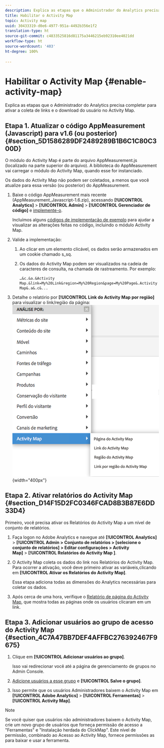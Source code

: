```yaml
---
description: Explica as etapas que o Administrador do Analytics precisa completar para ativar a coleta de links e o download do usuário no Activity Map.
title: Habilitar o Activity Map
topic: Activity map
uuid: 30433319-d0e6-4977-951a-4492b356e1f2
translation-type: ht
source-git-commit: c4833525816d81175a3446215eb92310ee4021dd
workflow-type: ht
source-wordcount: '403'
ht-degree: 100%

---
```



# Habilitar o Activity Map {#enable-activity-map}

Explica as etapas que o Administrador do Analytics precisa completar para ativar a coleta de links e o download do usuário no Activity Map.

## Etapa 1. Atualizar o código AppMeasurement (Javascript) para v1.6 (ou posterior) {#section_5D1586289DF2489289B1B6C1C80C300D}

O módulo do Activity Map é parte do arquivo AppMeasurement.js (localizado na parte superior do arquivo). A biblioteca do AppMeasurement vai carregar o módulo do Activity Map, quando esse for instanciado.

Os dados do Activity Map não podem ser coletados, a menos que você atualize para essa versão (ou posterior) do AppMeasurement.

1. Baixe o código AppMeasurement mais recente (AppMeasurement_Javascript-1.6.zip), acessando **[!UICONTROL Analytics]** > **[!UICONTROL Admin]** > **[!UICONTROL Gerenciador de código]** e [implemente-o](https://docs.adobe.com/content/help/pt-BR/analytics/implementation/js/overview.html).

   Incluímos alguns [códigos de implementação de exemplo](/help/analyze/activity-map/activitymap-getting-started/activitymap-getting-started-admins/activitymap-sample-implementation-code.md) para ajudar a visualizar as alterações feitas no código, incluindo o módulo Activity Map.

1. Valide a implementação:

   1. Ao clicar em um elemento clicável, os dados serão armazenados em um cookie chamado s_sq.
   1. Os dados do Activity Map podem ser visualizados na cadeia de caracteres de consulta, na chamada de rastreamento. Por exemplo:

      ```
      …&c.&a.&Activity Map.&link=My%20Link&region=My%20Region&page=My%20Page&.Activity Map&.a&.c&...
      ```

1. Detalhe o relatório por **[!UICONTROL Link do Activity Map por região]** para visualizar o link/região da página: ![](assets/am_breakdown.png){width=&quot;400px&quot;}

## Etapa 2. Ativar relatórios do Activity Map {#section_D14F15D2FC0346FCAD8B3B87E6DD33D4}

Primeiro, você precisa ativar os Relatórios do Activity Map a um nível de conjunto de relatórios.

1. Faça logon no Adobe Analytics e navegue até **[!UICONTROL Analytics]** > **[!UICONTROL Admin > Conjunto de relatórios > [selecione o conjunto de relatórios] > Editar configurações > Activity Map]** > **[!UICONTROL  Relatórios do Activity Map ]**.
1. O Activity Map coleta os dados do link nos Relatórios do Activity Map. Para ocorrer a ativação, você deve primeiro ativar as variáveis, &#x200B;&#x200B;clicando em **[!UICONTROL Ativar os Relatórios do Activity Map]**.

   Essa etapa adiciona todas as dimensões do Analytics necessárias para coletar os dados.

1. Após cerca de uma hora, verifique o [Relatório de página do Activity Map](/help/analyze/activity-map/activitymap-reporting-analytics.md), que mostra todas as páginas onde os usuários clicaram em um link.

## Etapa 3. Adicionar usuários ao grupo de acesso do Activity Map {#section_4C7A47BB7DEF4AFFBC276392467F9675}

1. Clique em **[!UICONTROL Adicionar usuários ao grupo]**.

   Isso vai redirecionar você até a página de gerenciamento de grupos no Admin Console.

1. [Adicione usuários a esse grupo](https://docs.adobe.com/content/help/pt-BR/analytics/admin/user-product-management/user-groups/groups.html) e **[!UICONTROL Salve o grupo]**.

1. Isso permite que os usuários Administradores baixem o Activity Map em **[!UICONTROL Adobe Analytics]** > **[!UICONTROL Ferramentas]** > **[!UICONTROL Activity Map]**.

>[!NOTE]
>
>Se você quiser que usuários não administradores baixem o Activity Map, crie um novo grupo de usuários que forneça permissão de acesso a &quot;Ferramentas&quot; e &quot;Instalação herdada do ClickMap&quot;. Este nível de permissão, combinado ao Acesso ao Activity Map, fornece permissões as para baixar e usar a ferramenta.
